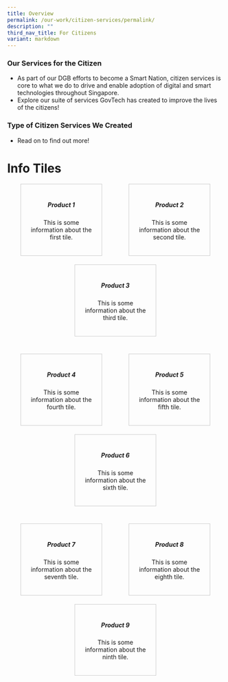 ```yaml
---
title: Overview
permalink: /our-work/citizen-services/permalink/
description: ""
third_nav_title: For Citizens
variant: markdown
---
```

### **Our Services for the Citizen**

* As part of our DGB efforts to become a Smart Nation, citizen services is core to what we do to drive and enable adoption of digital and smart technologies throughout Singapore. 
* Explore our suite of services GovTech has created to improve the lives of the citizens!

### **Type of Citizen Services We Created**
 
 * Read on to find out more!

# Info Tiles

<style>
  .info-tiles-container {
    display: flex;
    flex-wrap: wrap;
    justify-content: space-around;
  }

  .info-tile {
    border: 1px solid #ccc;
    padding: 20px;
    text-align: center;
    width: calc(33.33% - 20px); /* 20px is the spacing between tiles, and we want 3 tiles in a row */
    margin-bottom: 20px;
    transition: border-color 0.3s ease; /* Add a smooth transition for the border color */
  }

  .info-tile:hover {
    border-color: #007BFF; /* Change the border color on hover */
  }

  .row-spacing {
    width: 100%;
    height: 20px; /* Adjust the spacing between rows as needed */
  }

  @media (max-width: 768px) {
    .info-tile {
      width: calc(100% - 20px); /* For smaller screens, make each tile take up the full width with spacing */
    }
  }
</style>

<div class="info-tiles-container">
  
  <!-- First row of tiles -->
  <div class="info-tile">
    <h5>Product 1</h5>
    <p>This is some information about the first tile.</p>
  </div>

  <div class="info-tile">
    <h5>Product 2</h5>
    <p>This is some information about the second tile.</p>
  </div>

  <div class="info-tile">
    <h5>Product 3</h5>
    <p>This is some information about the third tile.</p>
  </div>

  <!-- Add spacing between rows -->
  <div class="row-spacing"></div>

  <!-- Second row of tiles -->
  <div class="info-tile">
    <h5>Product 4</h5>
    <p>This is some information about the fourth tile.</p>
  </div>

  <div class="info-tile">
    <h5>Product 5</h5>
    <p>This is some information about the fifth tile.</p>
  </div>

  <div class="info-tile">
    <h5>Product 6</h5>
    <p>This is some information about the sixth tile.</p>
  </div>

  <!-- Add spacing between rows -->
  <div class="row-spacing"></div>

  <!-- Third row of tiles -->
  <div class="info-tile">
    <h5>Product 7</h5>
    <p>This is some information about the seventh tile.</p>
  </div>

  <div class="info-tile">
    <h5>Product 8</h5>
    <p>This is some information about the eighth tile.</p>
  </div>

  <div class="info-tile">
    <h5>Product 9</h5>
    <p>This is some information about the ninth tile.</p>
  </div>

</div>
